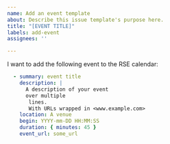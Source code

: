 ```yaml
---
name: Add an event template
about: Describe this issue template's purpose here.
title: "[EVENT TITLE]"
labels: add-event
assignees: ''

---
```


<!-- Please complete the following template to trigger a GitHub action that adds your event as a pull request to the RSE Calendar site. Please note the duration field can either be hours, minutes, days. This section within HTML comment tags is not down when submitting your issue -->

I want to add the following event to the RSE calendar:

```yaml
  - summary: event title
    description: |
      A description of your event
      over multiple
       lines.
       With URLs wrapped in <www.example.com>
    location: A venue
    begin: YYYY-mm-DD HH:MM:SS
    duration: { minutes: 45 }
    event_url: some_url
```
